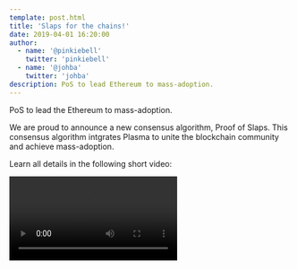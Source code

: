 ```yaml
---
template: post.html
title: 'Slaps for the chains!'
date: 2019-04-01 16:20:00
author:
  - name: '@pinkiebell'
    twitter: 'pinkiebell'
  - name: '@johba'
    twitter: 'johba'
description: PoS to lead Ethereum to mass-adoption.
---
```


PoS to lead the Ethereum to mass-adoption.

We are proud to announce a new consensus algorithm, Proof of Slaps. This consensus algorithm intgrates Plasma to unite the blockchain community and achieve mass-adoption.

Learn all details in the following short video:

<div style='width:720px;max-width:100%;height:auto;'>
  <video id='slap-player' class='video-js vjs-default-skin vjs-fluid' controls>
	  <source type='application/x-mpegURL' src="/media/slaps/forTheChains.m3u8">
  </video>
</div>
<link href='https://vjs.zencdn.net/7.4.1/video-js.css' rel='stylesheet'>
<script src='https://vjs.zencdn.net/7.4.1/video.js'></script>
<script type='application/javascript'>window.addEventListener('load', function() {videojs('slap-player')}, false);</script>
